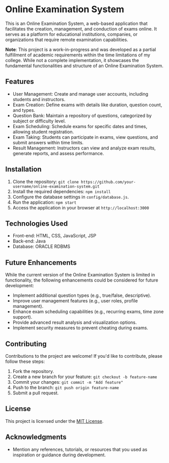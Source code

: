 # Online Examination System

This is an Online Examination System, a web-based application that facilitates the creation, management, and conduction of exams online. It serves as a platform for educational institutions, companies, or organizations that require remote examination capabilities.

**Note**: This project is a work-in-progress and was developed as a partial fulfillment of academic requirements within the time limitations of my college. While not a complete implementation, it showcases the fundamental functionalities and structure of an Online Examination System.

## Features

- User Management: Create and manage user accounts, including students and instructors.
- Exam Creation: Define exams with details like duration, question count, and types.
- Question Bank: Maintain a repository of questions, categorized by subject or difficulty level.
- Exam Scheduling: Schedule exams for specific dates and times, allowing student registration.
- Exam Taking: Students can participate in exams, view questions, and submit answers within time limits.
- Result Management: Instructors can view and analyze exam results, generate reports, and assess performance.

## Installation

1. Clone the repository: `git clone https://github.com/your-username/online-examination-system.git`
2. Install the required dependencies: `npm install`
3. Configure the database settings in `config/database.js`.
4. Run the application: `npm start`
5. Access the application in your browser at `http://localhost:3000`

## Technologies Used

- Front-end: HTML, CSS, JavaScript, JSP
- Back-end: Java
- Database: ORACLE RDBMS

## Future Enhancements

While the current version of the Online Examination System is limited in functionality, the following enhancements could be considered for future development:

- Implement additional question types (e.g., true/false, descriptive).
- Improve user management features (e.g., user roles, profile management).
- Enhance exam scheduling capabilities (e.g., recurring exams, time zone support).
- Provide advanced result analysis and visualization options.
- Implement security measures to prevent cheating during exams.

## Contributing

Contributions to the project are welcome! If you'd like to contribute, please follow these steps:
1. Fork the repository.
2. Create a new branch for your feature: `git checkout -b feature-name`
3. Commit your changes: `git commit -m "Add feature"`
4. Push to the branch: `git push origin feature-name`
5. Submit a pull request.

## License

This project is licensed under the [MIT License](LICENSE).

## Acknowledgments

- Mention any references, tutorials, or resources that you used as inspiration or guidance during development.
